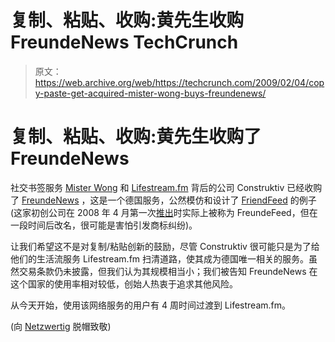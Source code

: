 # 复制、粘贴、收购:黄先生收购 FreundeNews TechCrunch

> 原文：<https://web.archive.org/web/https://techcrunch.com/2009/02/04/copy-paste-get-acquired-mister-wong-buys-freundenews/>

# 复制、粘贴、收购:黄先生收购了 FreundeNews

社交书签服务 [Mister Wong](https://web.archive.org/web/20221208011001/http://www.crunchbase.com/company/mister-wong) 和 [Lifestream.fm](https://web.archive.org/web/20221208011001/http://www.crunchbase.com/company/lifestream-fm) 背后的公司 Construktiv 已经收购了 [FreundeNews](https://web.archive.org/web/20221208011001/http://freundenews.de/public) ，这是一个德国服务，公然模仿和设计了 [FriendFeed](https://web.archive.org/web/20221208011001/http://www.crunchbase.com/company/friendfeed) 的例子(这家初创公司在 2008 年 4 月第一次[推出](https://web.archive.org/web/20221208011001/http://www.beta.techcrunch.com/2008/04/18/german-startup-community-makes-us-proud-once-again-freundefeed/)时实际上被称为 FreundeFeed，但在一段时间后改名，很可能是害怕引发商标纠纷)。

让我们希望这不是对复制/粘贴创新的鼓励，尽管 Construktiv 很可能只是为了给他们的生活流服务 Lifestream.fm 扫清道路，使其成为德国唯一相关的服务。虽然交易条款仍未披露，但我们认为其规模相当小；我们被告知 FreundeNews 在这个国家的使用率相对较低，创始人热衷于追求其他风险。

从今天开始，使用该网络服务的用户有 4 周时间过渡到 Lifestream.fm。

(向 [Netzwertig](https://web.archive.org/web/20221208011001/http://netzwertig.com/2009/02/04/uebernahme-lifestreamfm-mutter-construktiv-kauft-freundenews/) 脱帽致敬)